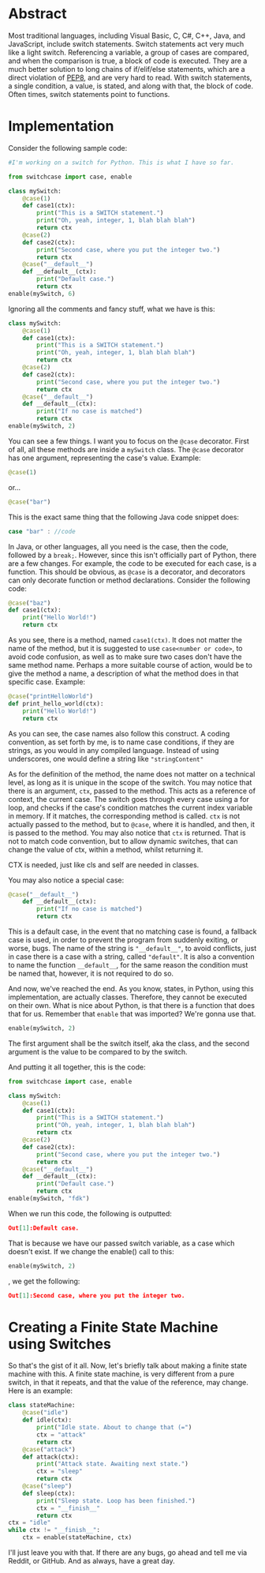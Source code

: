 # Abstract
Most traditional languages, including Visual Basic, C, C#, C++, Java, and JavaScript, include switch statements. 
Switch statements act very much like a light switch. Referencing a variable, a group of cases are compared, and when the comparison is true, a block of code is executed.
They are a much better solution to long chains of if/elif/else statements, which are a direct violation of [PEP8](https://www.python.org/dev/peps/pep-0008/), and are very hard to read. With switch statements, a single condition, a value, is stated, and along with that, the block of code.
Often times, switch statements point to functions.
# Implementation
Consider the following sample code:
```py
#I'm working on a switch for Python. This is what I have so far.

from switchcase import case, enable

class mySwitch:
    @case(1)
    def case1(ctx):
        print("This is a SWITCH statement.")
        print("Oh, yeah, integer, 1, blah blah blah")
        return ctx
    @case(2)
    def case2(ctx):
        print("Second case, where you put the integer two.")
        return ctx
    @case("__default__")
    def __default__(ctx):
        print("Default case.")
        return ctx
enable(mySwitch, 6)

```
Ignoring all the comments and fancy stuff, what we have is this:
```py
class mySwitch:
    @case(1)
    def case1(ctx):
        print("This is a SWITCH statement.")
        print("Oh, yeah, integer, 1, blah blah blah")
        return ctx
    @case(2)
    def case2(ctx):
        print("Second case, where you put the integer two.")
        return ctx
    @case("__default__")
    def __default__(ctx):
        print("If no case is matched")
        return ctx
enable(mySwitch, 2)
```
You can see a few things. I want you to focus on the ``@case`` decorator. First of all, all these methods are inside a ``mySwitch`` class.
The ``@case`` decorator has one argument, representing the case's value.
Example:
```py
@case(1)
```
or...
```py
@case("bar")
```
This is the exact same thing that the following Java code snippet does:
```java
case "bar" : //code
```
In Java, or other languages, all you need is the case, then the code, followed by a ``break;``. However, since this isn't officially part of Python, there are a few changes.
For example, the code to be executed for each case, is a function. This should be obvious, as ``@case`` is a decorator, and decorators can only decorate function or method declarations.
Consider the following code:
```py
@case("baz")
def case1(ctx):
    print("Hello World!")
    return ctx
```
As you see, there is a method, named ``case1(ctx)``. It does not matter the name of the method, but it is suggested to use ``case<number or code>``, to avoid code confusion, as well as to make sure two cases don't have the same method name. Perhaps a more suitable course of action, would be to give the method a name, a description of what the method does in that specific case.
Example:
```py
@case("printHelloWorld")
def print_hello_world(ctx):
    print("Hello World!")
    return ctx
```
As you can see, the case names also follow this construct. A coding convention, as set forth by me, is to name case conditions, if they are strings, as you would in any compiled language. Instead of using underscores, one would define a string like ``"stringContent"``

As for the definition of the method, the name does not matter on a technical level, as long as it is unique in the scope of the switch. You may notice that there is an argument, ``ctx``, passed to the method. This acts as a reference of context, the current case. The switch goes through every case using a for loop, and checks if the case's condition matches the current index variable in memory. If it matches, the corresponding method is called. ``ctx`` is not actually passed to the method, but to ``@case``, where it is handled, and then, it is passed to the method.
You may also notice that ``ctx`` is returned. That is not to match code convention, but to allow dynamic switches, that can change the value of ctx, within a method, whilst returning it.

CTX is needed, just like cls and self are needed in classes.

You may also notice a special case:
```py
@case("__default__")
    def __default__(ctx):
        print("If no case is matched")
        return ctx
```
This is a default case, in the event that no matching case is found, a fallback case is used, in order to prevent the program from suddenly exiting, or worse, bugs.
The name of the string is ``"__default__"``, to avoid conflicts, just in case there is a case with a string, called ``"default"``.
It is also a convention to name the function ``__default__``, for the same reason the condition must be named that, however, it is not required to do so.

And now, we've reached the end. As you know, states, in Python, using this implementation, are actually classes. Therefore, they cannot be executed on their own. What is nice about Python, is that there is a function that does that for us. Remember that ``enable`` that was imported? We're gonna use that.
```py
enable(mySwitch, 2)
```
The first argument shall be the switch itself, aka the class, and the second argument is the value to be compared to by the switch.

And putting it all together, this is the code:
```py
from switchcase import case, enable

class mySwitch:
    @case(1)
    def case1(ctx):
        print("This is a SWITCH statement.")
        print("Oh, yeah, integer, 1, blah blah blah")
        return ctx
    @case(2)
    def case2(ctx):
        print("Second case, where you put the integer two.")
        return ctx
    @case("__default__")
    def __default__(ctx):
        print("Default case.")
        return ctx
enable(mySwitch, "fdk")
```
When we run this code, the following is outputted:
```json
Out[1]:Default case.
```
That is because we have our passed switch variable, as a case which doesn't exist. If we change the enable() call to this:
```py
enable(mySwitch, 2)
```
, we get the following:
```json
Out[1]:Second case, where you put the integer two.
```
# Creating a Finite State Machine using Switches
So that's the gist of it all. Now, let's briefly talk about making a finite state machine with this. A finite state machine, is very different from a pure switch, in that it repeats, and that the value of the reference, may change.
Here is an example:
```py
class stateMachine:
    @case("idle")
    def idle(ctx):
        print("Idle state. About to change that (=")
        ctx = "attack"
        return ctx
    @case("attack")
    def attack(ctx):
        print("Attack state. Awaiting next state.")
        ctx = "sleep"
        return ctx
    @case("sleep")
    def sleep(ctx):
        print("Sleep state. Loop has been finished.")
        ctx = "__finish__"
        return ctx
ctx = "idle"
while ctx != "__finish__":
    ctx = enable(stateMachine, ctx)
```
I'll just leave you with that. If there are any bugs, go ahead and tell me via Reddit, or GitHub. And as always, have a great day.
